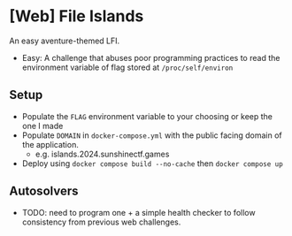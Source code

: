 # \[Web] File Islands

An easy aventure-themed LFI.

- Easy: A challenge that abuses poor programming practices to read the environment variable of flag stored at `/proc/self/environ`

## Setup
- Populate the `FLAG` environment variable to your choosing or keep the one I made
- Populate `DOMAIN` in `docker-compose.yml` with the public facing domain of the application.
    - e.g. islands.2024.sunshinectf.games
- Deploy using `docker compose build --no-cache` then `docker compose up`

## Autosolvers
- TODO: need to program one + a simple health checker to follow consistency from previous web challenges.
